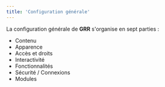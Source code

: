 ```yaml
---
title: 'Configuration générale'
---
```


La configuration générale de **GRR** s'organise en sept parties :
* Contenu
* Apparence
* Accès et droits
* Interactivité
* Fonctionnalités
* Sécurité / Connexions
* Modules